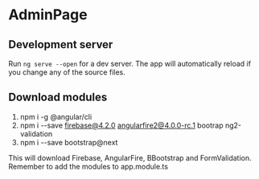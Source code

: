 # AdminPage

## Development server

Run `ng serve --open` for a dev server. The app will automatically reload if you change any of the source files.

## Download modules

1. npm i -g @angular/cli
2. npm i --save firebase@4.2.0 angularfire2@4.0.0-rc.1 bootrap ng2-validation
3. npm i --save bootstrap@next 

This will download Firebase, AngularFire, BBootstrap and FormValidation.
Remember to add the modules to app.module.ts
